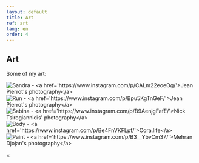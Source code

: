 ```yaml
---
layout: default
title: Art
ref: art
lang: en
order: 4
---
```


## Art

Some of my art:

<div class="row">

<div class="column">
<div class="pic">
<img src="files/drawings/sandra.jpg" onClick="modftn(this)" alt="Sandra - <a href='https://www.instagram.com/p/CALm22eoeOg/'>Jean Pierrot's photography</a>">
</div>

<div class="pic">
<img src="files/drawings/run.jpg" onClick="modftn(this)" alt="Run - <a href='https://www.instagram.com/p/Bpu5KgTnGeF/'>Jean Pierrot's photography</a>">
</div>

</div>


<div class="column">
<div class="pic">
<img src="files/drawings/sabina.jpg" onClick="modftn(this)" alt="Sabina - <a href='https://www.instagram.com/p/B9AenjgFafE/'>Nick Tsirogiannidis' photography</a>">
</div>

<div class="pic">
<img src="files/drawings/body.jpg" onClick="modftn(this)" alt="Body - <a href='https://www.instagram.com/p/Be4FnVKFLpf/'>Cora.life</a>">
</div>

</div>

<div class="column">
<div class="pic">
<img src="files/drawings/paint.jpg" onClick="modftn(this)" alt="Paint - <a href='https://www.instagram.com/p/B3__YbvCm37/'>Mehran Djojan's photography</a>">
</div>
</div>

</div>

<!-- The Modal -->
<div id="myModal" class="modal">

  <!-- The Close Button -->
  <span class="close">&times;</span>

  <!-- Modal Content (The Image) -->
  <img class="modal-content" id="img01">

  <!-- Modal Caption (Image Text) -->
  <div id="caption"></div>
</div>

<script src="/assets/js/main.js"></script>


